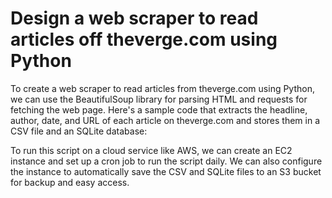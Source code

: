 # Design a web scraper to read articles off theverge.com using Python

To create a web scraper to read articles from theverge.com using Python, we can use the BeautifulSoup library for parsing HTML and requests for fetching the web page. Here's a sample code that extracts the headline, author, date, and URL of each article on theverge.com and stores them in a CSV file and an SQLite database:

To run this script on a cloud service like AWS, we can create an EC2 instance and set up a cron job to run the script daily. We can also configure the instance to automatically save the CSV and SQLite files to an S3 bucket for backup and easy access.
